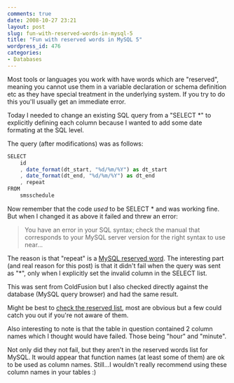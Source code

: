 ```yaml
---
comments: true
date: 2008-10-27 23:21
layout: post
slug: fun-with-reserved-words-in-mysql-5
title: "Fun with reserved words in MySQL 5"
wordpress_id: 476
categories:
- Databases
---
```


Most tools or languages you work with have words which are "reserved", meaning you cannot use them in a variable declaration or schema definition etc as they have special treatment in the underlying system. If you try to do this you'll usually get an immediate error.

Today I needed to change an existing SQL query from a "SELECT *" to explicitly defining each column because I wanted to add some date formating at the SQL level.

The query (after modifications) was as follows:

``` javascript
SELECT
	id
	, date_format(dt_start, "%d/%m/%Y") as dt_start
	, date_format(dt_end, "%d/%m/%Y") as dt_end
	, repeat
FROM
	smsschedule
```

Now remember that the code _used_ to be SELECT * and was working fine. But when I changed it as above it failed and threw an error:



> You have an error in your SQL syntax; check the manual that corresponds to your MySQL server version for the right syntax to use near...



The reason is that "repeat" is a [MySQL reserved word](http://dev.mysql.com/doc/mysqld-version-reference/en/mysqld-version-reference-reservedwords-5-0.html). The interesting part (and real reason for this post) is that it didn't fail when the query was sent as "*", only when I explicitly set the invalid column in the SELECT list.

This was sent from ColdFusion but I also checked directly against the database (MySQL query browser) and had the same result.

Might be best to [check the reserved list](http://dev.mysql.com/doc/mysqld-version-reference/en/mysqld-version-reference-reservedwords-5-0.html), most are obvious but a few could catch you out if you're not aware of them.

Also interesting to note is that the table in question contained 2 column names which I thought would have failed. Those being "hour" and "minute".

Not only did they not fail, but they aren't in the reserved words list for MySQL. It would appear that function names (at least some of them) are ok to be used as column names. Still...I wouldn't really recommend using these column names in your tables :)

